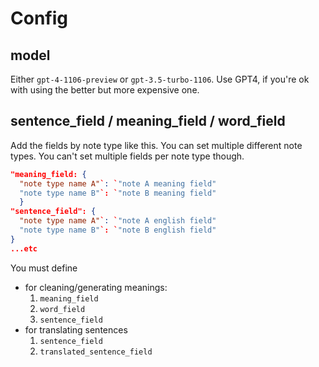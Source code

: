 # Config

## model

Either `gpt-4-1106-preview` or `gpt-3.5-turbo-1106`. Use GPT4, if you're ok with using the better but more expensive one.

## sentence_field / meaning_field / word_field

Add the fields by note type like this. You can set multiple different note types. You can't set
multiple fields per note type though.

```json
"meaning_field: {
  "note type name A"`: `"note A meaning field"
  "note type name B"`: `"note B meaning field"
  }
"sentence_field": {
  "note type name A"`: `"note A english field"
  "note type name B"`: `"note B english field"
}
...etc
```

You must define

- for cleaning/generating meanings:
  1. `meaning_field`
  2. `word_field`
  3. `sentence_field`
- for translating sentences
  1. `sentence_field`
  2. `translated_sentence_field`
